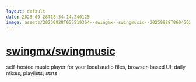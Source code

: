```yaml
---
layout: default
date: 2025-09-28T18:54:14.240125
image: assets/20250928T055519364--swingmx--swingmusic--20250928T060456206--cropped.png
---
```


# [swingmx/swingmusic](https://github.com/swingmx/swingmusic)

self-hosted music player for your local audio files, browser-based UI, daily mixes, playlists, stats
